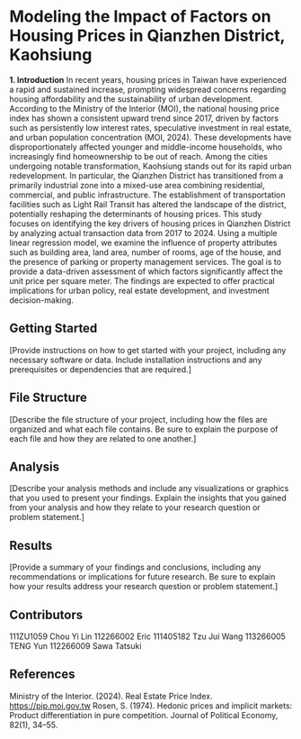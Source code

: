 
# Modeling the Impact of Factors on Housing Prices in Qianzhen District, Kaohsiung

**1.	Introduction**
In recent years, housing prices in Taiwan have experienced a rapid and sustained increase, prompting widespread concerns regarding housing affordability and the sustainability of urban development. According to the Ministry of the Interior (MOI), the national housing price index has shown a consistent upward trend since 2017, driven by factors such as persistently low interest rates, speculative investment in real estate, and urban population concentration (MOI, 2024). These developments have disproportionately affected younger and middle-income households, who increasingly find homeownership to be out of reach.
Among the cities undergoing notable transformation, Kaohsiung stands out for its rapid urban redevelopment. In particular, the Qianzhen District has transitioned from a primarily industrial zone into a mixed-use area combining residential, commercial, and public infrastructure. The establishment of transportation facilities such as Light Rail Transit has altered the landscape of the district, potentially reshaping the determinants of housing prices.
This study focuses on identifying the key drivers of housing prices in Qianzhen District by analyzing actual transaction data from 2017 to 2024. Using a multiple linear regression model, we examine the influence of property attributes such as building area, land area, number of rooms, age of the house, and the presence of parking or property management services. The goal is to provide a data-driven assessment of which factors significantly affect the unit price per square meter. The findings are expected to offer practical implications for urban policy, real estate development, and investment decision-making.


## Getting Started

[Provide instructions on how to get started with your project, including any necessary software or data. Include installation instructions and any prerequisites or dependencies that are required.]

## File Structure

[Describe the file structure of your project, including how the files are organized and what each file contains. Be sure to explain the purpose of each file and how they are related to one another.]

## Analysis

[Describe your analysis methods and include any visualizations or graphics that you used to present your findings. Explain the insights that you gained from your analysis and how they relate to your research question or problem statement.]

## Results

[Provide a summary of your findings and conclusions, including any recommendations or implications for future research. Be sure to explain how your results address your research question or problem statement.]

## Contributors

111ZU1059 Chou Yi Lin
112266002 Eric
111405182 Tzu Jui Wang
113266005 TENG Yun
112266009 Sawa Tatsuki

## References

Ministry of the Interior. (2024). Real Estate Price Index. https://pip.moi.gov.tw
Rosen, S. (1974). Hedonic prices and implicit markets: Product differentiation in pure competition. Journal of Political Economy, 82(1), 34–55.


